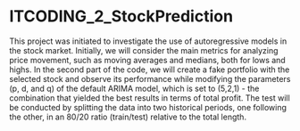 # ITCODING_2_StockPrediction
This project was initiated to investigate the use of autoregressive models in the stock market. Initially, we will consider the main metrics for analyzing price movement, such as moving averages and medians, both for lows and highs. 
In the second part of the code, we will create a fake portfolio with the selected stock and observe its performance while modifying the parameters (p, d, and q) of the default ARIMA model, which is set to (5,2,1) - the combination that yielded the best results in terms of total profit. The test will be conducted by splitting the data into two historical periods, one following the other, in an 80/20 ratio (train/test) relative to the total length.
